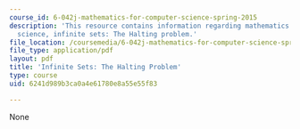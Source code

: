 ```yaml
---
course_id: 6-042j-mathematics-for-computer-science-spring-2015
description: 'This resource contains information regarding mathematics for computer
  science, infinite sets: The Halting problem.'
file_location: /coursemedia/6-042j-mathematics-for-computer-science-spring-2015/6241d989b3ca0a4e61780e8a55e55f83_MIT6_042JS15_haltingproblm.pdf
file_type: application/pdf
layout: pdf
title: 'Infinite Sets: The Halting Problem'
type: course
uid: 6241d989b3ca0a4e61780e8a55e55f83

---
```

None